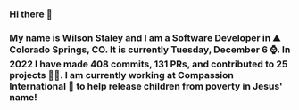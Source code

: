 ### Hi there 👋

### My name is Wilson Staley and I am a Software Developer in ⛰ Colorado Springs, CO.  It is currently Tuesday, December 6 ⌚. In 2022 I have made 408 commits, 131 PRs, and contributed to 25 projects 👨‍💻. I am currently working at Compassion International 🏢 to help release children from poverty in Jesus' name!